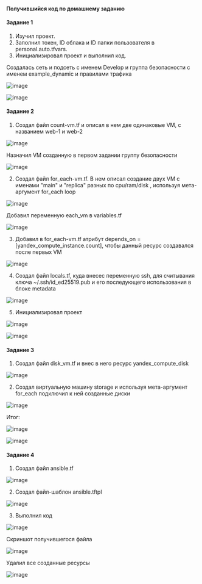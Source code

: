 #### Получившийся код по домашнему заданию 

#### Задание 1

1. Изучил проект.
2. Заполнил токен, ID облака и ID папки пользователя в personal.auto.tfvars.
3. Инициализировал проект и выполнил код.

Создалась сеть и подсеть с именем Develop и группа безопасности с именем example_dynamic и правилами трафика

![image](https://github.com/inyushov/devops-netology/assets/127683348/17396013-bb18-45bb-86ec-a261ba488c19)

![image](https://github.com/inyushov/devops-netology/assets/127683348/e11e9233-c39d-4393-a493-360fa13ccf97)

#### Задание 2

1. Создал файл count-vm.tf и описал в нем две одинаковые VM, с названием web-1 и web-2

![image](https://github.com/inyushov/devops-netology/assets/127683348/9201ac9c-e3ef-4b46-8c0e-b43d963088d2)

Назначил VM созданную в первом задании группу безопасности

![image](https://github.com/inyushov/devops-netology/assets/127683348/5d6062b9-386b-4d40-834b-e9844c350a4b)

2. Создал файл for_each-vm.tf. В нем описал создание двух VM с именами "main" и "replica" разных по cpu/ram/disk , используя мета-аргумент for_each loop

![image](https://github.com/inyushov/devops-netology/assets/127683348/e2c3d267-8208-4fbf-8f89-9975a91c2180)

Добавил переменную each_vm в variables.tf

![image](https://github.com/inyushov/devops-netology/assets/127683348/feb47041-2cfc-4002-aa46-d34aadc57140)

3. Добавил в for_each-vm.tf атрибут depends_on = [yandex_compute_instance.count], чтобы данный ресурс создавался после первых VM

![image](https://github.com/inyushov/devops-netology/assets/127683348/088a339f-32a5-4ede-a51e-9a6758712f4a)

4. Создал файл locals.tf, куда внесес переменную ssh, для считывания ключа ~/.ssh/id_ed25519.pub и его последующего использования в блоке metadata

![image](https://github.com/inyushov/devops-netology/assets/127683348/83bcbb2c-330f-41a0-a500-42542b11a870)

5. Инициализировал проект

![image](https://github.com/inyushov/devops-netology/assets/127683348/54408ded-c942-45ec-a1a3-cf357ff21ad1)

![image](https://github.com/inyushov/devops-netology/assets/127683348/fee7d83c-9498-4341-b53f-ccfeeaf03da8)

#### Задание 3

1. Создал файл disk_vm.tf и внес в него ресурс yandex_compute_disk

![image](https://github.com/inyushov/devops-netology/assets/127683348/6f883d83-b195-4d92-8557-01e978b98996)

2. Создал виртуальную машину storage и используя мета-аргумент for_each подключил к ней созданные диски

![image](https://github.com/inyushov/devops-netology/assets/127683348/424601ed-d75c-4cdd-b0e8-346ea9a608e6)

Итог:

![image](https://github.com/inyushov/devops-netology/assets/127683348/a76aad5d-1402-46ef-b685-9afc67811211)

![image](https://github.com/inyushov/devops-netology/assets/127683348/cbf12365-eb64-43b1-8993-6aebeacf3d15)

#### Задание 4

1. Создал файл ansible.tf

![image](https://github.com/inyushov/devops-netology/assets/127683348/de31c53b-c109-43cd-88ee-2990020e4266)

2. Создал файл-шаблон ansible.tftpl

![image](https://github.com/inyushov/devops-netology/assets/127683348/fa20b59d-50d9-4e78-83c4-9108b53328af)

3. Выполнил код

![image](https://github.com/inyushov/devops-netology/assets/127683348/ae8cf21d-3a29-41d2-b614-a3890a970a91)

Скриншот получившегося файла

![image](https://github.com/inyushov/devops-netology/assets/127683348/5b4b0cd4-0849-41dc-965e-d3cde173d056)

Удалил все созданные ресурсы

![image](https://github.com/inyushov/devops-netology/assets/127683348/0f0522d8-f35d-4b1e-ab68-cb086e41bc19)




















